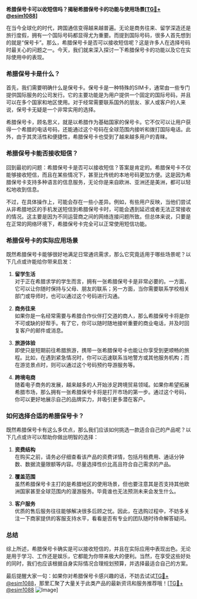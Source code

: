 **希腊保号卡可以收短信吗？揭秘希腊保号卡的功能与使用场景[[TG💪+ @esim1088](https://t.me/s/esim1088)]**

在当今全球化的时代，跨国通信变得越来越普遍。无论是商务往来、留学深造还是旅行度假，拥有一个国际号码都显得尤为重要。而提到国际号码，很多人首先想到的就是“保号卡”。那么，希腊保号卡是否可以接收短信呢？这是许多人在选择号码时最关心的问题之一。今天，我们就来深入探讨一下希腊保号卡的功能以及它在实际使用中的表现。

### 希腊保号卡是什么？

首先，我们需要明确什么是保号卡。保号卡是一种特殊的SIM卡，通常由一些专门提供国际服务的公司发行。它的主要功能是为用户提供一个固定的国际号码，并且可以在多个国家和地区使用。对于经常需要联系国外的朋友、家人或客户的人来说，保号卡无疑是一个非常实用的选择。

希腊保号卡，顾名思义，就是以希腊作为基础国家的保号卡。它不仅可以让用户获得一个希腊的电话号码，还能通过这个号码在全球范围内接听和拨打国际电话。此外，由于其灵活性和便捷性，希腊保号卡也受到了越来越多用户的青睐。

### 希腊保号卡能否接收短信？

回到最初的问题：希腊保号卡是否可以接收短信？答案是肯定的。希腊保号卡不仅能够接收短信，而且在某些情况下，甚至比传统的本地号码更加方便。这是因为希腊保号卡支持多种语言的信息服务，无论你是来自欧洲、亚洲还是美洲，都可以轻松地收到信息。

不过，在具体操作上，可能会存在一些小差异。例如，有些用户反映，当他们尝试从非希腊地区的手机发送短信到希腊保号卡时，可能会遇到延迟或者无法正常接收的情况。这主要是因为不同运营商之间的网络连接问题所致。但总体来说，只要是在正常的网络环境下，希腊保号卡完全可以正常使用短信功能。

### 希腊保号卡的实际应用场景

既然希腊保号卡能够很好地满足日常通讯需求，那么它究竟适用于哪些场景呢？以下几点或许能给你带来启发：

1. **留学生活**  
   对于正在希腊求学的学生而言，拥有一张希腊保号卡是非常必要的。一方面，它可以让你随时保持与父母、朋友的联系；另一方面，当你需要联系学校相关部门或导师时，也可以通过这个号码进行沟通。

2. **商务往来**  
   如果你是一名经常需要与希腊合作伙伴打交道的商人，那么希腊保号卡将是你不可或缺的好帮手。有了它，你可以随时随地接听重要的商业电话，并及时回复客户的邮件或消息。

3. **旅游体验**  
   即使只是短期前往希腊旅游，携带一张希腊保号卡也能让你享受到更顺畅的旅程。比如，在遇到紧急情况时，你可以迅速联系当地警方或其他服务机构；而在游览景点时，则可以通过这个号码预约导游服务等。

4. **跨境电商**  
   随着电子商务的发展，越来越多的人开始涉足跨境贸易领域。如果你希望拓展希腊市场，那么拥有一张希腊保号卡将是打开市场的第一步。通过这个号码，你可以更好地展示自己的品牌实力，并吸引更多潜在客户。

### 如何选择合适的希腊保号卡？

既然希腊保号卡有这么多优点，那么我们应该如何挑选一款适合自己的产品呢？以下几点或许可以帮助你做出明智的选择：

1. **资费结构**  
   在购买之前，请务必仔细查看该产品的资费详情，包括月租费用、通话分钟数、数据流量限额等内容。尽量选择性价比高且符合自己需求的产品。

2. **覆盖范围**  
   虽然希腊保号卡主打的是希腊地区的使用场景，但也要注意其是否支持其他欧洲国家甚至全球范围内的漫游服务。毕竟谁也无法预测未来会发生什么。

3. **客户服务**  
   优质的售后服务往往能够解决很多后顾之忧。因此，在选购过程中，不妨多关注一下商家提供的客服支持水平，看看是否有专业的团队随时待命解答疑问。

### 总结

综上所述，希腊保号卡确实是可以接收短信的，并且在实际应用中表现出色。无论是用于学习、工作还是娱乐，它都能为你带来极大的便利。当然，在享受这些好处的同时，我们也应该根据自身实际情况合理规划预算，并选择最适合自己的方案。

最后提醒大家一句：如果你对希腊保号卡感兴趣的话，不妨去试试[TG💪+ @esim1088](https://t.me/s/esim1088)，那里汇聚了大量关于此类产品的最新资讯和服务推荐哦！[[TG💪+ @esim1088](https://t.me/s/esim1088) ![Image](https://i.postimg.cc/4NQfJmqS/Snipaste-2025-05-13-00-14-12.png)]